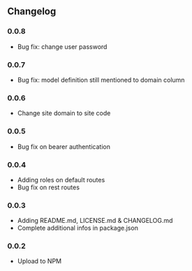 ## Changelog

### 0.0.8

- Bug fix: change user password

### 0.0.7

- Bug fix: model definition still mentioned to domain column

### 0.0.6

- Change site domain to site code

### 0.0.5

- Bug fix on bearer authentication

### 0.0.4

- Adding roles on default routes
- Bug fix on rest routes

### 0.0.3

- Adding README.md, LICENSE.md & CHANGELOG.md
- Complete additional infos in package.json

### 0.0.2

- Upload to NPM
